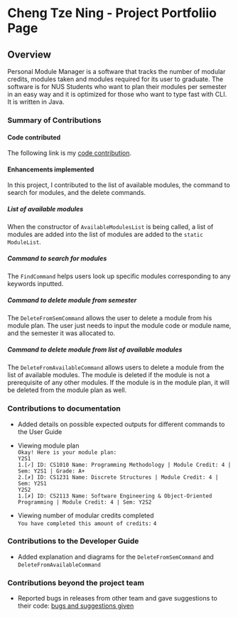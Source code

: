 # Cheng Tze Ning - Project Portfoliio Page

## Overview
Personal Module Manager is a software that tracks the number of modular credits, modules taken and modules required
for its user to graduate. The software is for NUS Students who want to plan their modules per semester in an easy way
and it is optimized for those who want to type fast with CLI. It is written in Java.

### Summary of Contributions

#### Code contributed
The following link is my [code contribution](https://nus-cs2113-ay1920s2.github.io/tp-dashboard/#=undefined&search=chengtzening).

#### Enhancements implemented
In this project, I contributed to the list of available modules, the command to search for modules,
and the delete commands.

##### List of available modules
When the constructor of `AvailableModulesList` is being called, a list of modules are added into
the list of modules are added to the `static ModuleList`.

##### Command to search for modules
The `FindCommand` helps users look up specific modules corresponding to any keywords inputted.

##### Command to delete module from semester
The `DeleteFromSemCommand` allows the user to delete a module from his module plan. The user just needs to input the
module code or module name, and the semester it was allocated to.

##### Command to delete module from list of available modules
The `DeleteFromAvailableCommand` allows users to delete a module from the list of available modules.
The module is deleted if the module is not a prerequisite of any other modules.
If the module is in the module plan, it will be deleted from the module plan as well.

### Contributions to documentation
- Added details on possible expected outputs for different commands to the User Guide

- Viewing module plan  
`Okay! Here is your module plan:`  
 `Y2S1`  
 `1.[✓] ID: CS1010 Name: Programming Methodology | Module Credit: 4 | Sem: Y2S1 | Grade: A+`  
 `2.[✗] ID: CS1231 Name: Discrete Structures | Module Credit: 4 | Sem: Y2S1`  
 `Y2S2`  
 `1.[✗] ID: CS2113 Name: Software Engineering & Object-Oriented Programming | Module Credit: 4 | Sem: Y2S2`  
 
 - Viewing number of modular credits completed  
 `You have completed this amount of credits:`
  `4`

### Contributions to the Developer Guide
- Added explanation and diagrams for the `DeleteFromSemCommand` and `DeleteFromAvailableCommand`

### Contributions beyond the project team
- Reported bugs in releases from other team and gave suggestions to their code: [bugs and suggestions given](https://github.com/chengTzeNing/ped/issues)
